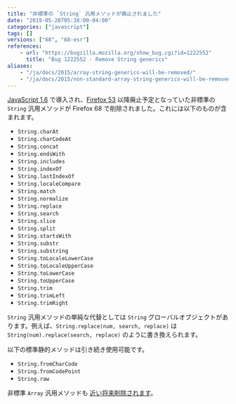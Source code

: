 ```yaml
---
title: "非標準の `String` 汎用メソッドが廃止されました"
date: "2019-05-28T05:38:00-04:00"
categories: ["javascript"]
tags: []
versions: ["68", "68-esr"]
references:
    - url: "https://bugzilla.mozilla.org/show_bug.cgi?id=1222552"
      title: "Bug 1222552 - Remove String generics"
aliases:
    - "/ja/docs/2015/array-string-generics-will-be-removed/"
    - "/ja/docs/2015/non-standard-array-string-generics-will-be-removed/"
---
```

[JavaScript 1.6](https://developer.mozilla.org/docs/Web/JavaScript/New_in_JavaScript/1.6) で導入され、[Firefox 53](https://www.fxsitecompat.dev/ja/docs/2016/non-standard-string-generics-have-been-deprecated/) 以降廃止予定となっていた非標準の `String` 汎用メソッドが Firefox 68 で削除されました。これには以下のものが含まれます。

* `String.charAt`
* `String.charCodeAt`
* `String.concat`
* `String.endsWith`
* `String.includes`
* `String.indexOf`
* `String.lastIndexOf`
* `String.localeCompare`
* `String.match`
* `String.normalize`
* `String.replace`
* `String.search`
* `String.slice`
* `String.split`
* `String.startsWith`
* `String.substr`
* `String.substring`
* `String.toLocaleLowerCase`
* `String.toLocaleUpperCase`
* `String.toLowerCase`
* `String.toUpperCase`
* `String.trim`
* `String.trimLeft`
* `String.trimRight`

`String` 汎用メソッドの単純な代替としては `String` グローバルオブジェクトがあります。例えば、`String.replace(num, search, replace)` は `String(num).replace(search, replace)` のように書き換えられます。

以下の標準静的メソッドは引き続き使用可能です。

* `String.fromCharCode`
* `String.fromCodePoint`
* `String.raw`

非標準 `Array` 汎用メソッドも [近い将来削除されます](https://www.fxsitecompat.dev/ja/docs/2019/non-standard-array-generics-have-been-deprecated/)。
